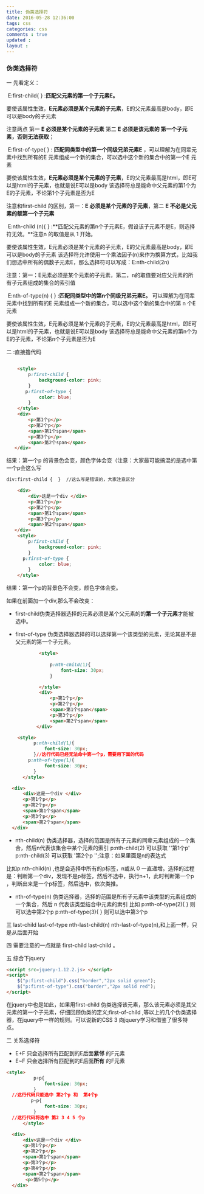 ```yaml
---
title: 伪类选择符
date: 2016-05-28 12:36:00
tags: css
categories: css
comments : true 
updated : 
layout : 
---
```


### 伪类选择符

一  先看定义：

​	E:first-child{  }   :**匹配父元素的第一个子元素E。** 

要使该属性生效，**E元素必须是某个元素的子元素**，E的父元素最高是body，即E可以是body的子元素 

注意两点 第一 **E 必须是某个元素的子元素**   第二 **E 必须是该元素的  第一个子元素，否则无法获取**；

​	E:first-of-type{     } : **匹配同类型中的第一个同级兄弟元素E** ，可以理解为在同辈元素中找到所有的E 元素组成一个新的集合，可以选中这个新的集合中的第一个E 元素

要使该属性生效，**E元素必须是某个元素的子元素**，E的父元素最高是html，即E可以是html的子元素，也就是说E可以是body 
该选择符总是能命中父元素的第1个为E的子元素，不论第1个子元素是否为E 

注意和first-child 的区别，第一：**E 必须是某个元素的子元素**，第二 **E 不必是父元素的额第一个子元素** 

​	E:nth-child (n){    } :**匹配父元素的第n个子元素E，假设该子元素不是E，则选择符无效。**注意n 的取值是从  1  开始。 

要使该属性生效，E元素必须是某个元素的子元素，E的父元素最高是body，即E可以是body的子元素 
该选择符允许使用一个乘法因子(n)来作为换算方式，比如我们想选中所有的偶数子元素E，那么选择符可以写成：E:nth-child(2n) 

注意：第一：E元素必须是某个元素的子元素，第二，n的取值要对应父元素的所有子元素组成的集合的索引值

​	E:nth-of-type(n) {   } :**匹配同类型中的第n个同级兄弟元素E。** 可以理解为在同辈元素中找到所有的E 元素组成一个新的集合，可以选中这个新的集合中的第 n 个E 元素

要使该属性生效，E元素必须是某个元素的子元素，E的父元素最高是html，即E可以是html的子元素，也就是说E可以是body 
该选择符总是能命中父元素的第n个为E的子元素，不论第n个子元素是否为E 

二  :直接撸代码

```html

	<style>
        p:first-child {
            background-color: pink;
        }
       p:first-of-type {
            color: blue;
        }
    </style>
	<div>
        <p>第1个p</p>
        <p>第2个p</p>
        <span>第1个span</span>
        <p>第3个p</p>
        <span>第2个span</span>
   </div>
```

结果：第一个p 的背景色会变，颜色字体会变（注意：大家最可能搞混的是选中第一个p会这么写

```html	
div:first-child	{  }  //这么写是错误的，大家注意区分
```

```html
	<div>
      	<div>这是一个div </div>
        <p>第1个p</p>
        <p>第2个p</p>
        <span>第1个span</span>
        <p>第3个p</p>
        <span>第2个span</span>
   </div>
	<style>
        p:first-child {
            background-color: pink;
        }
      p:first-of-type {
            color: blue;
        }
    </style>
```

结果：第一个p的背景色不会变，颜色字体会变。

如果在前面加一个div,那么不会改变：

*  first-child伪类选择器选择的元素必须是某个父元素的的**第一个子元素**才能被选中。

*  first-of-type 伪类选择器选择的可以选择第一个该类型的元素，无论其是不是父元素的第一个子元素。

```html
        	<style>
               
                p:nth-child(1){
                    font-size: 30px;
                }

            </style>
        	<div>
                <p>第1个p</p>
                <p>第2个p</p>
                <span>第1个span</span>
                <p>第3个p</p>
                <span>第2个span</span>
           </div>
```


```html
	<style>
          p:nth-child(1){
              font-size: 30px;
          }//这行代码已经无法命中第一个p，需要用下面的代码
  		p:nth-of-type(1){
              font-size: 30px;    
          }
      </style>

  <div>
      <div>这是一个div </div>
      <p>第1个p</p>
      <p>第2个p</p>
      <span>第1个span</span>
      <p>第3个p</p>
      <span>第2个span</span>
  </div>
```

*  nth-child(n)  伪类选择器，选择的范围是所有子元素的同辈元素组成的一个集合，然后n代表该集合中某个元素的索引 p:nth-child(2) 可以获取 ''第1个p'  p:nth-child(3) 可以获取 '第2个p  '';注意：如果里面是n的表达式

  比如p:nth-child(n) ,也是会选择中所有的p标签，n或从 0 一直递增。选择的过程是：判断第一个div，发现不是p标签，然后不选中，执行n+1，此时判断第一个p ，判断出来是一个p标签，然后选中，依次类推。

* nth-of-type(n) 伪类选择器，选择的范围是所有子元素中该类型的元素组成的一个集合，然后  n  代表该类型结合中元素的索引  比如 p:nth-of-type(2){  }  则可以选中第2个p  p:nth-of-type(3){  }  则可以选中第3个p 

三   last-child   last-of-type  nth-last-child(n)  nth-last-of-type(n),和上面一样，只是从后面开始

四  需要注意的一点就是   first-child   last-child  。

五  综合下jquery

```html
<script src=jquery-1.12.2.js> </script>
<script>
    $("p:first-child").css("border","2px solid green");
    $("p:first-of-type").css("border","2px solid red");
</script>
```

 在jquery中也是如此，如果用first-child 伪类选择该元素，那么该元素必须是其父元素的第一个子元素，仔细回顾伪类的定义;first-of-child ,等以上的几个伪类选择器，在jquery中一样的规则。可以说新的CSS 3  向jquery学习和借鉴了很多特点。

二 关系选择符

*  E+F  只会选择所有匹配到的E后面**紧邻** 的F元素
*  E~F  只会选择所有匹配到的E后面**所有** 的F元素

```html
<style>
          p+p{
              font-size: 30px;
          }
  //这行代码只能选中 第2个p 和  第4个p
  		 p~p{
              font-size: 30px;    
          } 
  //这行代码将选中 第2 3 4 5 个p 
      </style>

  <div>
      <div>这是一个div </div>
      <p>第1个p</p>
      <p>第2个p</p>
      <span>第1个span</span>
      <p>第3个p</p>
      <p>第4个p</p>
      <span>第2个span</span>
       <p>第5个p</p>
  </div>
```





